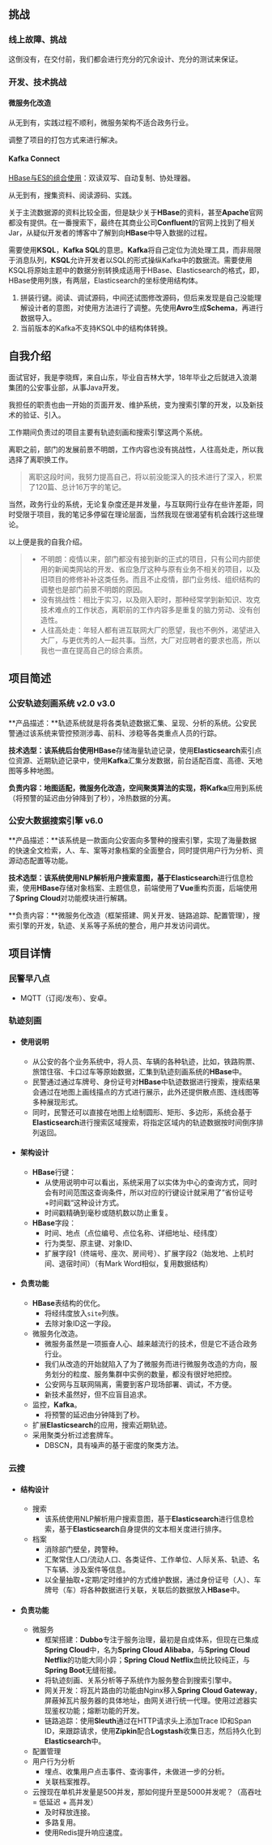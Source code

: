## 挑战

### 线上故障、挑战

这倒没有，在交付前，我们都会进行充分的冗余设计、充分的测试来保证。

### 开发、技术挑战

#### 微服务化改造

从无到有，实践过程不顺利，微服务架构不适合政务行业。

调整了项目的打包方式来进行解决。

#### Kafka Connect

[HBase与ES的组合使用](https://jishuin.proginn.com/p/763bfbd59bff)：双读双写、自动复制、协处理器。

从无到有，搜集资料、阅读源码、实践。

关于主流数据源的资料比较全面，但是缺少关于**HBase**的资料，甚至**Apache**官网都没有提供。在一番搜索下，最终在其商业公司**Confluent**的官网上找到了相关Jar，从疑似开发者的博客中了解到向**HBase**中导入数据的过程。

需要使用**KSQL**，**Kafka SQL**的意思。**Kafka**将自己定位为流处理工具，而非局限于消息队列，**KSQL**允许开发者以SQL的形式操纵Kafka中的数据流。需要使用KSQL将原始主题中的数据分别转换成适用于HBase、Elasticsearch的格式，即，HBase使用列族，有两层，Elasticsearch的坐标使用结构体。

1. 拼装行键。阅读、调试源码，中间还试图修改源码，但后来发现是自己没能理解设计者的意图，对使用方法进行了调整。先使用**Avro**生成**Schema**，再进行数据导入。
2. 当前版本的Kafka不支持KSQL中的结构体转换。



## 自我介绍

面试官好，我是李晓辉，来自山东，毕业自吉林大学，18年毕业之后就进入浪潮集团的公安事业部，从事Java开发。

我担任的职责也由一开始的页面开发、维护系统，变为搜索引擎的开发，以及新技术的验证、引入。

工作期间负责过的项目主要有轨迹刻画和搜索引擎这两个系统。

离职之前，部门的发展前景不明朗，工作内容也没有挑战性，人往高处走，所以我选择了离职换工作。

> 离职这段时间，我努力提高自己，将以前没能深入的技术进行了深入，积累了120篇、总计16万字的笔记。

当然，政务行业的系统，无论复杂度还是并发量，与互联网行业存在些许差距，同时受限于项目，我的笔记多停留在理论层面，当然我现在很渴望有机会践行这些理论。

以上便是我的自我介绍。

> - 不明朗：疫情以来，部门都没有接到新的正式的项目，只有公司内部使用的新闻类网站的开发、省应急厅这种与原有业务不相关的项目，以及旧项目的修修补补这类任务。而且不止疫情，部门业务线、组织结构的调整也是部门前景不明朗的原因。
> - 没有挑战性：相比于实习，以及刚入职时，那种经常学到新知识、攻克技术难点的工作状态，离职前的工作内容多是重复的脑力劳动、没有创造性。
> - 人往高处走：年轻人都有进互联网大厂的愿望，我也不例外，渴望进入大厂，与更优秀的人一起共事。当然，大厂对应聘者的要求也高，所以我也一直在提高自己的综合素质。



## 项目简述

### 公安轨迹刻画系统 v2.0 v3.0

**产品描述：**轨迹系统就是将各类轨迹数据汇集、呈现、分析的系统。公安民警通过该系统来管控预测涉毒、前科、涉稳等各类重点人员的行踪。

**技术选型：**该系统后台使用**HBase**存储海量轨迹记录，使用**Elasticsearch**索引点位资源、近期轨迹记录中，使用**Kafka**汇集分发数据，前台适配百度、高德、天地图等多种地图。

**负责内容：**地图适配，微服务化改造，空间聚类算法的实现，将**Kafka**应用到系统（将预警的延迟由分钟降到了秒），冷热数据的分离。

### 公安大数据搜索引擎 v6.0

**产品描述：**该系统是一款面向公安面向多警种的搜索引擎，实现了海量数据的快速全文检索，人、车、案等对象档案的全面整合，同时提供用户行为分析、资源动态配置等功能。

**技术选型：**该系统使用NLP解析用户搜索意图，基于**Elasticsearch**进行信息检索，使用**HBase**存储对象档案、主题信息，前端使用了**Vue**重构页面，后端使用了**Spring Cloud**对功能模块进行解耦。

**负责内容：**微服务化改造（框架搭建、网关开发、链路追踪、配置管理），搜索引擎的开发，轨迹、关系等子系统的整合，用户并发访问调优。



## 项目详情

### 民警早八点

- MQTT（订阅/发布）、安卓。

### 轨迹刻画

- #### 使用说明
  - 从公安的各个业务系统中，将人员、车辆的各种轨迹，比如，铁路购票、旅馆住宿、卡口过车等原始数据，汇集到轨迹刻画系统的**HBase**中。
  - 民警通过通过车牌号、身份证号对**HBase**中轨迹数据进行搜索，搜索结果会通过在地图上画线描点的方式进行展示，此外还提供散点图、连线图等多种展现形式。
  - 同时，民警还可以直接在地图上绘制圆形、矩形、多边形，系统会基于**Elasticsearch**进行搜索区域搜索，将指定区域内的轨迹数据按时间倒序排列返回。

- #### 架构设计

  - **HBase**行键：
    - 从使用说明中可以看出，系统采用了以实体为中心的查询方式，同时会有时间范围这查询条件，所以对应的行键设计就采用了”省份证号+时间戳“这种设计方式。
    - 时间戳精确到毫秒或随机数以防止重复。
  - **HBase**字段：
    - 时间、地点（点位编号、点位名称、详细地址、经纬度）
    - 行为类型、原主键、对象ID、
    - 扩展字段1（终端号、座次、房间号）、扩展字段2（始发地、上机时间、退宿时间）（有Mark Word相似，复用数据结构）

- #### 负责功能
  - **HBase**表结构的优化。
    - 将经纬度放入`site`列族。
    - 去除对象ID这一字段。
  - 微服务化改造。
    - 微服务虽然是一项振奋人心、越来越流行的技术，但是它不适合政务行业。
    - 我们从改造的开始就陷入了为了微服务而进行微服务改造的方向，服务划分的粒度、服务集群中实例的数量，都没有很好地把控。
    - 公安网与互联网隔离，需要到客户现场部署、调试，不方便。
    - 新技术虽然好，但不应盲目追求。
  - 监控，**Kafka**。
    - 将预警的延迟由分钟降到了秒。
  - 扩展**Elasticsearch**的应用，搜索近期轨迹。
  - 采用聚类分析过滤套牌车。
    - DBSCN，具有噪声的基于密度的聚类方法。

### 云搜

- #### 结构设计

  - 搜索
    - 该系统使用NLP解析用户搜索意图，基于**Elasticsearch**进行信息检索，基于**Elasticsearch**自身提供的文本相关度进行排序。
  - 档案
    - 消除部门壁垒，跨警种。
    - 汇聚常住人口/流动人口、各类证件、工作单位、人际关系、轨迹、名下车辆、涉及案件等信息。
    - 以全量抽取+定期/定时维护的方式维护数据，通过身份证号（人）、车牌号（车）将各种数据进行关联，关联后的数据放入**HBase**中。

- #### 负责功能

  - 微服务
    - 框架搭建：**Dubbo**专注于服务治理，最初是自成体系，但现在已集成**Spring Cloud**中，名为**Spring Cloud Alibaba**，与**Spring Cloud Netflix**的功能大同小异；**Spring Cloud Netflix**血统比较纯正，与**Spring Boot**无缝衔接。
    - 将轨迹刻画、关系分析等子系统作为服务整合到搜索引擎中。
    - 网关开发：将瓦片路由的功能由Nginx移入**Spring Cloud Gateway**，屏蔽掉瓦片服务器的具体地址，由网关进行统一代理。使用过滤器实现鉴权功能；熔断功能的开发。
    - 链路追踪：使用**Sleuth**通过在HTTP请求头上添加Trace ID和Span ID，来跟踪请求，使用**Zipkin**配合**Logstash**收集日志，然后持久化到**Elasticsearch**中。
  - 配置管理
  - 用户行为分析
    - 埋点、收集用户点击事件、查询事件，未做进一步的分析。
    - 关联档案推荐。
  - 云搜现在单机并发量是500并发，那如何提升至是5000并发呢？（高吞吐 = 低延迟 + 高并发）
    - 及时释放连接。
    - 多路复用。
    - 使用Redis提升响应速度。

